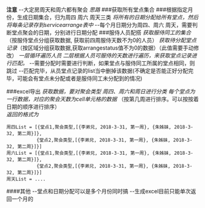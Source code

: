 **注意**
	--大定房周天和周六都有聚会
*思路*
###获取所有堂点集合
###根据指定月份，生成日期集合，归为周四 周六 周天三类
*将所有的日期分配给所有堂点，然后将每条记录存到servicearrange表中*
	--每个月日期分为周四、周六 周天，需要判断堂点聚会的日期，分别进行日期分配
###服侍人员配搭
*获取服侍同工的集合*（按服侍堂点分组获取数据, 获取前四周服侍天数不为0的人员）
*获取待分配堂点记录*（按区域分组获取数据,获取arrangestatus值不为0的数据）（此值需要手动修改）
*一层循环遍历人员*
*二层根据人员可服侍的天数进行遍历，来获取堂点记录进行匹配。*
	--需要分配时需要进行判断，如果堂点与服侍同工所属的堂点相同，则跳过
	--匹配完毕，从员堂点记录的list当中删掉该数据(不确定是否能正好分配完毕，可能会有堂点未分配或者是服侍同工未分配到的情况)


###excel导出
*获取数据，要对聚会类型 周四、周六和周日进行分类*
*每个堂点为一行数据，对应的聚会天数为cell单元格的数据* （按第几周进行排序。可以按按着日期的顺序进行排序）	
*返回的格式为*
	
	周四List = [{堂点1,聚会类型,[{李弟兄, 2018-3-31, 第一周}, {朱姊妹, 2018-3-32, 第二周}]},
		  	   {堂点2,聚会类型,[{李弟兄, 2018-3-31, 第一周}, {朱姊妹, 2018-3-32, 第二周}]}] 
	周六List = [{堂点1,聚会类型,[{李弟兄, 2018-3-31, 第一周}, {朱姊妹, 2018-3-32, 第二周}]},
		  	   {堂点2,聚会类型,[{李弟兄, 2018-3-31, 第一周}, {朱姊妹, 2018-3-32, 第二周}]}]
	周天List = ....

####其他
	--堂点和日期分配可以是多个月份同时搞
	--生成excel目前只能单次返回一个月的